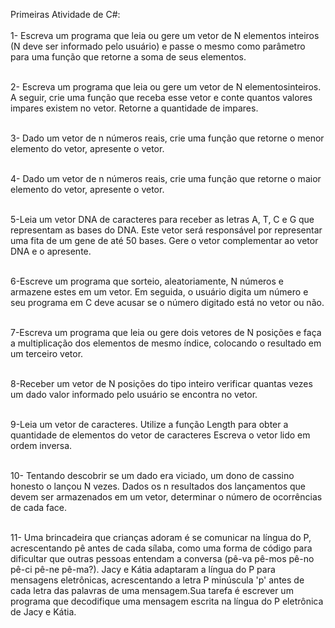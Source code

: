  Primeiras Atividade de C#: <br><br>
1- Escreva um programa que leia ou gere um vetor de N elementos inteiros (N deve ser informado pelo
usuário) e passe o mesmo como parâmetro para uma função que retorne a soma de seus elementos.<br><br>

2- Escreva um programa que leia ou gere um vetor de N elementosinteiros. A seguir, crie uma função que receba
esse vetor e conte quantos valores impares existem no vetor. Retorne a quantidade de impares.<br><br>

3- Dado um vetor de n números reais, crie uma função que retorne o menor elemento do vetor, apresente o
vetor.<br><br>

4- Dado um vetor de n números reais, crie uma função que retorne o maior elemento do vetor, apresente o
vetor.<br><br>

5-Leia um vetor DNA de caracteres para receber as letras A, T, C e G que representam as bases do DNA. Este
vetor será responsável por representar uma fita de um gene de até 50 bases. Gere o vetor complementar ao
vetor DNA e o apresente.<br><br>

6-Escreve um programa que sorteio, aleatoriamente, N números e armazene estes em um vetor. Em seguida, o
usuário digita um número e seu programa em C deve acusar se o número digitado está no vetor ou não.<br><br>

7-Escreva um programa que leia ou gere dois vetores de N posições e faça a multiplicação dos elementos de
mesmo índice, colocando o resultado em um terceiro vetor.<br><br>

8-Receber um vetor de N posições do tipo inteiro verificar quantas vezes um dado valor informado pelo usuário
se encontra no vetor.<br><br>

9-Leia um vetor de caracteres. Utilize a função Length para obter a quantidade de elementos do vetor de
caracteres Escreva o vetor lido em ordem inversa.<br><br>

10- Tentando descobrir se um dado era viciado, um dono de cassino honesto o lançou N vezes. Dados os n
resultados dos lançamentos que devem ser armazenados em um vetor, determinar o número de ocorrências
de cada face.<br><br>

11- Uma brincadeira que crianças adoram é se comunicar na língua do P,
acrescentando pê antes de cada sílaba, como uma forma de código para dificultar que outras
pessoas entendam a conversa (pê-va pê-mos pê-no pê-ci pê-ne pê-ma?). Jacy e Kátia adaptaram
a língua do P para mensagens eletrônicas, acrescentando a letra P minúscula 'p' antes de cada
letra das palavras de uma mensagem.Sua tarefa é escrever um programa que decodifique uma mensagem escrita na língua do P eletrônica de
Jacy e Kátia.<br><br>

